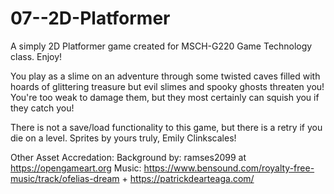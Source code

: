 # 07--2D-Platformer
A simply 2D Platformer game created for MSCH-G220 Game Technology class. Enjoy!

You play as a slime on an adventure through some twisted caves filled with hoards of glittering treasure but evil slimes and spooky ghosts threaten you! You're too weak to damage them, but they most certainly can squish you if they catch you!

There is not a save/load functionality to this game, but there is a retry if you die on a level.
Sprites by yours truly, Emily Clinkscales!

Other Asset Accredation:
Background by: ramses2099 at https://opengameart.org
Music: https://www.bensound.com/royalty-free-music/track/ofelias-dream + https://patrickdearteaga.com/